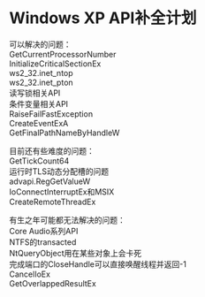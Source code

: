 # Windows XP API补全计划
可以解决的问题：  
GetCurrentProcessorNumber  
InitializeCriticalSectionEx  
ws2_32.inet_ntop  
ws2_32.inet_pton  
读写锁相关API  
条件变量相关API  
RaiseFailFastException  
CreateEventExA  
GetFinalPathNameByHandleW  
  
目前还有些难度的问题：  
GetTickCount64  
运行时TLS动态分配槽的问题  
advapi.RegGetValueW  
IoConnectInterruptEx和MSIX  
CreateRemoteThreadEx  
  
有生之年可能都无法解决的问题：  
Core Audio系列API  
NTFS的transacted  
NtQueryObject用在某些对象上会卡死  
完成端口的CloseHandle可以直接唤醒线程并返回-1  
CancelIoEx  
GetOverlappedResultEx  
